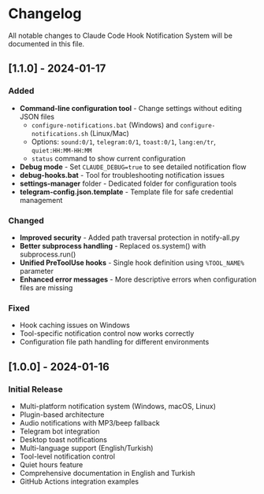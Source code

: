 # Changelog

All notable changes to Claude Code Hook Notification System will be documented in this file.

## [1.1.0] - 2024-01-17

### Added
- **Command-line configuration tool** - Change settings without editing JSON files
  - `configure-notifications.bat` (Windows) and `configure-notifications.sh` (Linux/Mac)
  - Options: `sound:0/1`, `telegram:0/1`, `toast:0/1`, `lang:en/tr`, `quiet:HH:MM-HH:MM`
  - `status` command to show current configuration
- **Debug mode** - Set `CLAUDE_DEBUG=true` to see detailed notification flow
- **debug-hooks.bat** - Tool for troubleshooting notification issues
- **settings-manager** folder - Dedicated folder for configuration tools
- **telegram-config.json.template** - Template file for safe credential management

### Changed
- **Improved security** - Added path traversal protection in notify-all.py
- **Better subprocess handling** - Replaced os.system() with subprocess.run()
- **Unified PreToolUse hooks** - Single hook definition using `%TOOL_NAME%` parameter
- **Enhanced error messages** - More descriptive errors when configuration files are missing

### Fixed
- Hook caching issues on Windows
- Tool-specific notification control now works correctly
- Configuration file path handling for different environments

## [1.0.0] - 2024-01-16

### Initial Release
- Multi-platform notification system (Windows, macOS, Linux)
- Plugin-based architecture
- Audio notifications with MP3/beep fallback
- Telegram bot integration
- Desktop toast notifications
- Multi-language support (English/Turkish)
- Tool-level notification control
- Quiet hours feature
- Comprehensive documentation in English and Turkish
- GitHub Actions integration examples